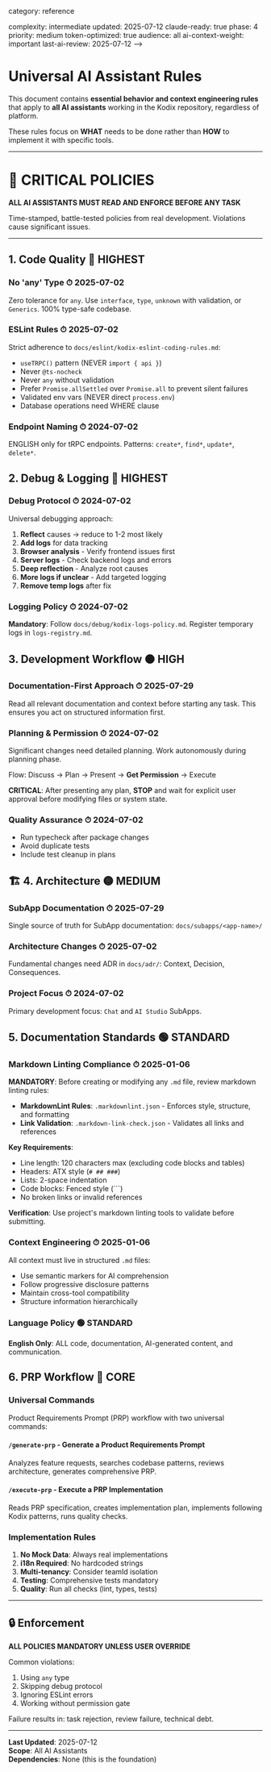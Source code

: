 <!-- AI-METADATA:
<!-- AI-CONTEXT-PRIORITY: always-include="false" summary-threshold="medium" -->category: reference

complexity: intermediate
updated: 2025-07-12
claude-ready: true
phase: 4
priority: medium
token-optimized: true
audience: all
ai-context-weight: important
last-ai-review: 2025-07-12
-->

# Universal AI Assistant Rules

This document contains **essential behavior and context engineering rules** that apply to
**all AI assistants** working in the Kodix repository, regardless of platform.

These rules focus on **WHAT** needs to be done rather than **HOW** to implement it with specific tools.

---

# 🚨 CRITICAL POLICIES

**ALL AI ASSISTANTS MUST READ AND ENFORCE BEFORE ANY TASK**

Time-stamped, battle-tested policies from real development. Violations cause significant issues.

---

## 1. Code Quality 🔴 HIGHEST

### No 'any' Type ⏱ 2025-07-02

Zero tolerance for `any`. Use `interface`, `type`, `unknown` with validation, or `Generics`. 100% type-safe codebase.

### ESLint Rules ⏱ 2025-07-02

Strict adherence to `docs/eslint/kodix-eslint-coding-rules.md`:

- `useTRPC()` pattern (NEVER `import { api }`)
- Never `@ts-nocheck`
- Never `any` without validation
- Prefer `Promise.allSettled` over `Promise.all` to prevent silent failures
- Validated env vars (NEVER direct `process.env`)
- Database operations need WHERE clause

### Endpoint Naming ⏱ 2024-07-02

ENGLISH only for tRPC endpoints. Patterns: `create*`, `find*`, `update*`, `delete*`.

## 2. Debug & Logging 🔴 HIGHEST

### Debug Protocol ⏱ 2024-07-02

Universal debugging approach:

1. **Reflect** causes → reduce to 1-2 most likely
2. **Add logs** for data tracking
3. **Browser analysis** - Verify frontend issues first
4. **Server logs** - Check backend logs and errors
5. **Deep reflection** - Analyze root causes
6. **More logs if unclear** - Add targeted logging
7. **Remove temp logs** after fix

### Logging Policy ⏱ 2024-07-02

**Mandatory**: Follow `docs/debug/kodix-logs-policy.md`. Register temporary logs in `logs-registry.md`.

## 3. Development Workflow 🟠 HIGH

### Documentation-First Approach ⏱ 2025-07-29

Read all relevant documentation and context before starting any task. This ensures you act on structured information first.

### Planning & Permission ⏱ 2024-07-02

Significant changes need detailed planning. Work autonomously during planning phase.

Flow: Discuss → Plan → Present → **Get Permission** → Execute

**CRITICAL**: After presenting any plan, **STOP** and wait for explicit user approval before modifying files or system state.

### Quality Assurance ⏱ 2024-07-02

- Run typecheck after package changes
- Avoid duplicate tests
- Include test cleanup in plans

## 🏗️ 4. Architecture 🟡 MEDIUM

### SubApp Documentation ⏱ 2025-07-29

Single source of truth for SubApp documentation: `docs/subapps/<app-name>/`

### Architecture Changes ⏱ 2025-07-02

Fundamental changes need ADR in `docs/adr/`: Context, Decision, Consequences.

### Project Focus ⏱ 2024-07-02

Primary development focus: `Chat` and `AI Studio` SubApps.

## 5. Documentation Standards 🟢 STANDARD

### Markdown Linting Compliance ⏱ 2025-01-06

**MANDATORY**: Before creating or modifying any `.md` file, review markdown linting rules:

- **MarkdownLint Rules**: `.markdownlint.json` - Enforces style, structure, and formatting
- **Link Validation**: `.markdown-link-check.json` - Validates all links and references

**Key Requirements**:

- Line length: 120 characters max (excluding code blocks and tables)
- Headers: ATX style (`# ## ###`)
- Lists: 2-space indentation
- Code blocks: Fenced style (```)
- No broken links or invalid references

**Verification**: Use project's markdown linting tools to validate before submitting.

### Context Engineering ⏱ 2025-01-06

All context must live in structured `.md` files:

- Use semantic markers for AI comprehension
- Follow progressive disclosure patterns
- Maintain cross-tool compatibility
- Structure information hierarchically

### Language Policy 🟢 STANDARD

**English Only**: ALL code, documentation, AI-generated content, and communication.

## 6. PRP Workflow 🎯 CORE

### Universal Commands

Product Requirements Prompt (PRP) workflow with two universal commands:

#### `/generate-prp` - Generate a Product Requirements Prompt

Analyzes feature requests, searches codebase patterns, reviews architecture, generates comprehensive PRP.

#### `/execute-prp` - Execute a PRP Implementation

Reads PRP specification, creates implementation plan, implements following Kodix patterns, runs quality checks.

### Implementation Rules

1. **No Mock Data**: Always real implementations
2. **i18n Required**: No hardcoded strings
3. **Multi-tenancy**: Consider teamId isolation
4. **Testing**: Comprehensive tests mandatory
5. **Quality**: Run all checks (lint, types, tests)

---

## 🔒 Enforcement

**ALL POLICIES MANDATORY UNLESS USER OVERRIDE**

Common violations:

1. Using `any` type
2. Skipping debug protocol
3. Ignoring ESLint errors
4. Working without permission gate

Failure results in: task rejection, review failure, technical debt.

---

**Last Updated**: 2025-07-12  
**Scope**: All AI Assistants  
**Dependencies**: None (this is the foundation)

